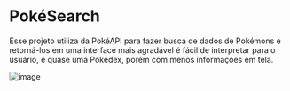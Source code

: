 # PokéSearch

Esse projeto utiliza da PokéAPI para fazer busca de dados de Pokémons e retorná-los em uma interface mais agradável é fácil de interpretar para o usuário, é quase uma Pokédex, porém com menos informações em tela.

![image](https://user-images.githubusercontent.com/80467897/155384944-670832d1-103f-428d-8182-fe2a248222d6.png)
